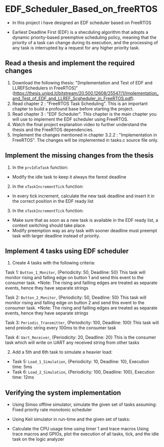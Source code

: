 # EDF_Scheduler_Based_on_freeRTOS
* In this project i have designed an EDF scheduler based on FreeRTOS


- Earliest Deadline First (EDF) is a shecduling algorithm that adopts a dynamic priority-based preemptive scheduling policy, meaning that the priority
of a task can change during its execution, and the processing of any task is interrupted by a request for any higher priority task.

## Read a thesis and implement the required changes
1. Download the following thesis: "[Implementation and Test of EDF and LLREFSchedulers in FreeRTOS]"(https://thesis.unipd.it/bitstream/20.500.12608/25547/1/Implementation_and_Test_of_EDF_and_LLREF_Scgheduler_in_FreeRTOS.pdf).
2. Read chapter 2 : "FreeRTOS Task Scheduling". This is an important chapter to build a profound base before starting the project.
3. Read chapter 3 : "EDF Scheduler". This chapter is the main chapter you will use to implement the EDF scheduler using FreeRTOS.
4. Watch the final project explanation video to further understand the thesis and the FreeRTOS dependencies.
5. Implement the changes mentioned in chapter 3.2.2 : "Implementation in FreeRTOS". The changes will be implemented in tasks.c source file only.

## Implement the missing changes from the thesis
1. In the `prvIdleTask` function:
- Modify the idle task to keep it always the farest deadline

2. In the `xTaskIncrementTick` function:
- In every tick increment, calculate the new task deadline and insert it in the correct position in the EDF ready list

3. In the `xTaskIncrementTick` function:
- Make sure that as soon as a new task is available in the EDF ready list, a context switching should take place. 
- Modify preemption way as any task with sooner deadline must preempt task with larger deadline instead of priority.

## Implement 4 tasks using EDF scheduler
1. Create 4 tasks with the following criteria:

Task 1: `Button_1_Monitor`, {Periodicity: 50, Deadline: 50}
This task will monitor rising and falling edge on button 1 and send this event to the consumer task. 
*Note: The rising and failling edges are treated as separate events, hence they have separate strings

Task 2: `Button_2_Monitor`, {Periodicity: 50, Deadline: 50}
This task will monitor rising and falling edge on button 2 and send this event to the consumer task. 
*Note: The rising and failling edges are treated as separate events, hence they have separate strings

Task 3: `Periodic_Transmitter`, {Periodicity: 100, Deadline: 100}
This task will send preiodic string every 100ms to the consumer task

Task 4: `Uart_Receiver`, {Periodicity: 20, Deadline: 20}
This is the consumer task which will write on UART any received string from other tasks

2. Add a 5th and 6th task to simulate a heavier load:

- Task 5: `Load_1_Simulation`, {Periodicity: 10, Deadline: 10}, Execution time: 5ms
- Task 6: `Load_2_Simulation`, {Periodicity: 100, Deadline: 100}, Execution time: 12ms

## Verifying the system implementation

- Using Simso offline simulator, simulate the given set of tasks assuming: Fixed priority rate monotonic scheduler 

- Using Keil simulator in run-time and the given set of tasks:

* Calculate the CPU usage time using timer 1 and trace macros Using trace macros and GPIOs, plot the execution of all tasks, tick, and the idle task on the logic analyzer
